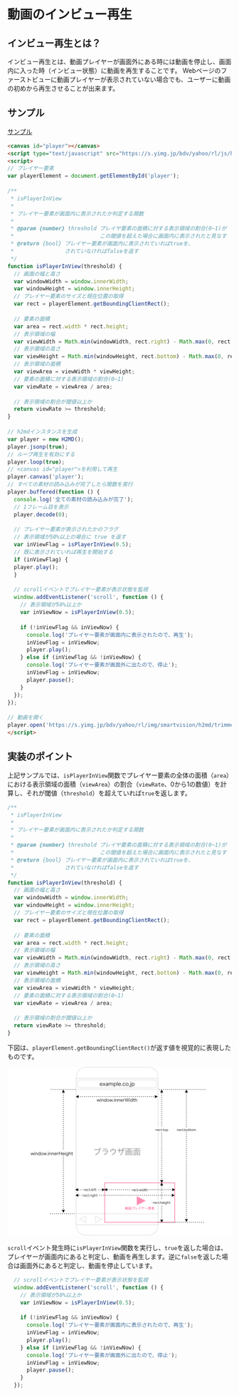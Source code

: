 # 動画のインビュー再生

## インビュー再生とは？

インビュー再生とは、動画プレイヤーが画面外にある時には動画を停止し、画面内に入った時（インビュー状態）に動画を再生することです。
Webページのファーストビューに動画プレイヤーが表示されていない場合でも、ユーザーに動画の初めから再生させることが出来ます。

## サンプル

[サンプル](inview_play_demo.html)

```html
<canvas id="player"></canvas>
<script type="text/javascript" src="https://s.yimg.jp/bdv/yahoo/rl/js/h2md-axell/1.0.6.0_rlpatched/h2md.min.js?201705091500"></script>
<script>
// プレイヤー要素
var playerElement = document.getElementById('player');

/**
 * isPlayerInView
 *
 * プレイヤー要素が画面内に表示されたか判定する関数
 *
 * @param {number} threshold プレイヤ要素の面積に対する表示領域の割合(0~1)が
 *                           この閾値を超えた場合に画面内に表示されたと見なす
 * @return {bool} プレイヤー要素が画面内に表示されていればtrueを、
 *                されていなければfalseを返す
 */
function isPlayerInView(threshold) {
  // 画面の幅と高さ
  var windowWidth = window.innerWidth;
  var windowHeight = window.innerHeight;
  // プレイヤー要素のサイズと現在位置の取得
  var rect = playerElement.getBoundingClientRect();

  // 要素の面積
  var area = rect.width * rect.height;
  // 表示領域の幅
  var viewWidth = Math.min(windowWidth, rect.right) - Math.max(0, rect.left);
  // 表示領域の高さ
  var viewHeight = Math.min(windowHeight, rect.bottom) - Math.max(0, rect.top);
  // 表示領域の面積
  var viewArea = viewWidth * viewHeight;
  // 要素の面積に対する表示領域の割合(0~1)
  var viewRate = viewArea / area;

  // 表示領域の割合が閾値以上か
  return viewRate >= threshold;
}

// h2mdインスタンスを生成
var player = new H2MD();
player.jsonp(true);
// ループ再生を有効にする
player.loop(true);
// <canvas id="player">を利用して再生
player.canvas('player');
// すべての素材の読み込みが完了したら関数を実行
player.buffered(function () {
  console.log('全ての素材の読み込みが完了');
  // 1フレーム目を表示
  player.decode(0);

  // プレイヤー要素が表示されたかのフラグ
  // 表示領域が50%以上の場合に true を返す
  var inViewFlag = isPlayerInView(0.5);
  // 既に表示されていれば再生を開始する
  if (inViewFlag) {
  player.play();
  }

  // scrollイベントでプレイヤー要素が表示状態を監視
  window.addEventListener('scroll', function () {
    // 表示領域が50%以上か
    var inViewNow = isPlayerInView(0.5);

    if (!inViewFlag && inViewNow) {
      console.log('プレイヤー要素が画面内に表示されたので、再生');
      inViewFlag = inViewNow;
      player.play();
    } else if (inViewFlag && !inViewNow) {
      console.log('プレイヤー要素が画面外に出たので、停止');
      inViewFlag = inViewNow;
      player.pause();
    }
  });
});

// 動画を開く
player.open('https://s.yimg.jp/bdv/yahoo/rl/img/smartvision/h2md/trimmed_2');
</script>
```

## 実装のポイント

上記サンプルでは、`isPlayerInView`関数でプレイヤー要素の全体の面積（`area`）における表示領域の面積（`viewArea`）の割合（`viewRate`、0から1の数値）を計算し、それが閾値（`threshold`）を超えていれば`true`を返します。

```js
/**
 * isPlayerInView
 *
 * プレイヤー要素が画面内に表示されたか判定する関数
 *
 * @param {number} threshold プレイヤ要素の面積に対する表示領域の割合(0~1)が
 *                           この閾値を超えた場合に画面内に表示されたと見なす
 * @return {bool} プレイヤー要素が画面内に表示されていればtrueを、
 *                されていなければfalseを返す
 */
function isPlayerInView(threshold) {
  // 画面の幅と高さ
  var windowWidth = window.innerWidth;
  var windowHeight = window.innerHeight;
  // プレイヤー要素のサイズと現在位置の取得
  var rect = playerElement.getBoundingClientRect();

  // 要素の面積
  var area = rect.width * rect.height;
  // 表示領域の幅
  var viewWidth = Math.min(windowWidth, rect.right) - Math.max(0, rect.left);
  // 表示領域の高さ
  var viewHeight = Math.min(windowHeight, rect.bottom) - Math.max(0, rect.top);
  // 表示領域の面積
  var viewArea = viewWidth * viewHeight;
  // 要素の面積に対する表示領域の割合(0~1)
  var viewRate = viewArea / area;

  // 表示領域の割合が閾値以上か
  return viewRate >= threshold;
}
```

下図は、`playerElement.getBoundingClientRect()`が返す値を視覚的に表現したものです。

![図1](/images/diagrams/diagrams.001.jpeg)

`scroll`イベント発生時に`isPlayerInView`関数を実行し、`true`を返した場合は、プレイヤーが画面内にあると判定し、動画を再生します。逆に`false`を返した場合は画面外にあると判定し、動画を停止しています。

```js
  // scrollイベントでプレイヤー要素が表示状態を監視
  window.addEventListener('scroll', function () {
    // 表示領域が50%以上か
    var inViewNow = isPlayerInView(0.5);

    if (!inViewFlag && inViewNow) {
      console.log('プレイヤー要素が画面内に表示されたので、再生');
      inViewFlag = inViewNow;
      player.play();
    } else if (inViewFlag && !inViewNow) {
      console.log('プレイヤー要素が画面外に出たので、停止');
      inViewFlag = inViewNow;
      player.pause();
    }
  });
```


